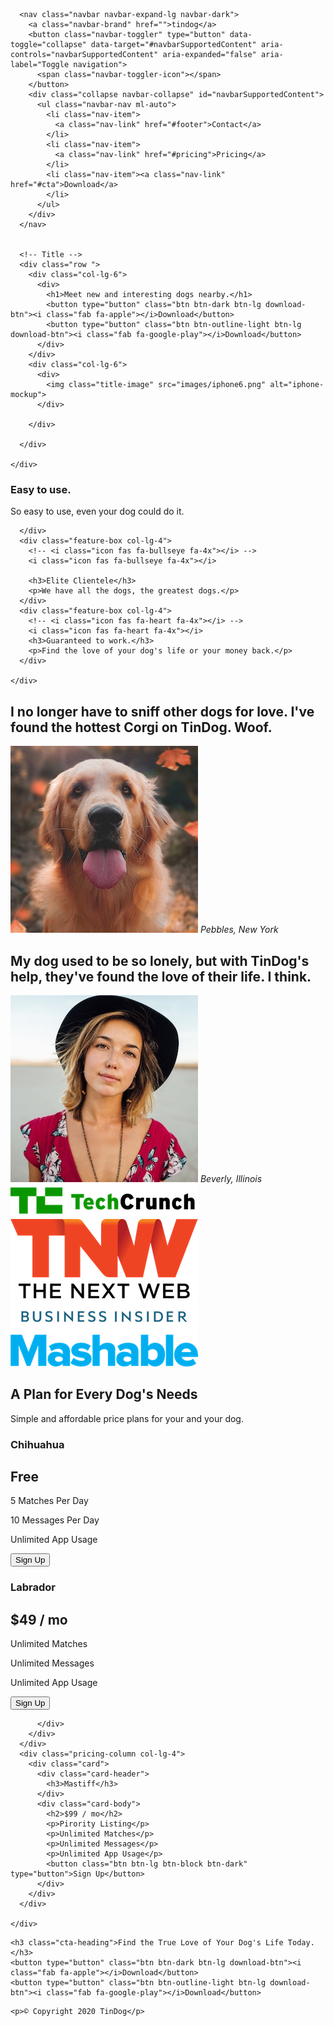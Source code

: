<!DOCTYPE html>
<html>

<head>
  <meta charset="utf-8">
  <title>TinDog</title>

  <!-- Bootstrap Installatin -->

  <link rel="stylesheet" href="https://maxcdn.bootstrapcdn.com/bootstrap/4.0.0/css/bootstrap.min.css" integrity="sha384-Gn5384xqQ1aoWXA+058RXPxPg6fy4IWvTNh0E263XmFcJlSAwiGgFAW/dAiS6JXm" crossorigin="anonymous">

  <!-- Javascript Query for functioning Bootstarp -->

  <script src="https://code.jquery.com/jquery-3.2.1.slim.min.js" integrity="sha384-KJ3o2DKtIkvYIK3UENzmM7KCkRr/rE9/Qpg6aAZGJwFDMVNA/GpGFF93hXpG5KkN" crossorigin="anonymous"></script>
  <script src="https://cdnjs.cloudflare.com/ajax/libs/popper.js/1.12.9/umd/popper.min.js" integrity="sha384-ApNbgh9B+Y1QKtv3Rn7W3mgPxhU9K/ScQsAP7hUibX39j7fakFPskvXusvfa0b4Q" crossorigin="anonymous"></script>
  <script src="https://maxcdn.bootstrapcdn.com/bootstrap/4.0.0/js/bootstrap.min.js" integrity="sha384-JZR6Spejh4U02d8jOt6vLEHfe/JQGiRRSQQxSfFWpi1MquVdAyjUar5+76PVCmYl" crossorigin="anonymous"></script>

  <!-- CSS File -->
  <link rel="stylesheet" href="css/styles.css">

  <!-- Google font API -->
  <link
    href="https://fonts.googleapis.com/css2?family=Montserrat:ital,wght@0,100;0,200;0,300;0,400;0,500;0,600;0,700;0,800;0,900;1,100;1,200;1,300;1,400;1,500;1,600;1,700;1,800;1,900&family=Ubuntu:ital,wght@0,300;0,400;0,500;0,700;1,300;1,400;1,500;1,700&display=swap"
    rel="stylesheet">

  <!-- Font Awesome -->
  <script src="https://kit.fontawesome.com/5d6b7fbf13.js" crossorigin="anonymous"></script>

<body>

  <section id="title">
    <div class="container-fluid">
      <!-- Nav Bar -->

      <nav class="navbar navbar-expand-lg navbar-dark">
        <a class="navbar-brand" href="">tindog</a>
        <button class="navbar-toggler" type="button" data-toggle="collapse" data-target="#navbarSupportedContent" aria-controls="navbarSupportedContent" aria-expanded="false" aria-label="Toggle navigation">
          <span class="navbar-toggler-icon"></span>
        </button>
        <div class="collapse navbar-collapse" id="navbarSupportedContent">
          <ul class="navbar-nav ml-auto">
            <li class="nav-item">
              <a class="nav-link" href="#footer">Contact</a>
            </li>
            <li class="nav-item">
              <a class="nav-link" href="#pricing">Pricing</a>
            </li>
            <li class="nav-item"><a class="nav-link" href="#cta">Download</a>
            </li>
          </ul>
        </div>
      </nav>


      <!-- Title -->
      <div class="row ">
        <div class="col-lg-6">
          <div>
            <h1>Meet new and interesting dogs nearby.</h1>
            <button type="button" class="btn btn-dark btn-lg download-btn"><i class="fab fa-apple"></i>Download</button>
            <button type="button" class="btn btn-outline-light btn-lg download-btn"><i class="fab fa-google-play"></i>Download</button>
          </div>
        </div>
        <div class="col-lg-6">
          <div>
            <img class="title-image" src="images/iphone6.png" alt="iphone-mockup">
          </div>

        </div>

      </div>

    </div>
  </section>


  <!-- Features -->

  <section id="features">
    <div class="row">
      <div class=" feature-box col-lg-4">
        <i class="icon fas fa-check-circle fa-4x"></i>
        <h3>Easy to use.</h3>
        <p>So easy to use, even your dog could do it.</p>

      </div>
      <div class="feature-box col-lg-4">
        <!-- <i class="icon fas fa-bullseye fa-4x"></i> -->
        <i class="icon fas fa-bullseye fa-4x"></i>

        <h3>Elite Clientele</h3>
        <p>We have all the dogs, the greatest dogs.</p>
      </div>
      <div class="feature-box col-lg-4">
        <!-- <i class="icon fas fa-heart fa-4x"></i> -->
        <i class="icon fas fa-heart fa-4x"></i>
        <h3>Guaranteed to work.</h3>
        <p>Find the love of your dog's life or your money back.</p>
      </div>

    </div>


  </section>


  <!-- Testimonials -->

  <section id="testimonials">
    <div id="testimonbial-carousel" class="carousel slide" data-ride="carousel">
      <div class="carousel-inner">
        <div class="carousel-item active">
          <h2>I no longer have to sniff other dogs for love. I've found the hottest Corgi on TinDog. Woof.</h2>
          <img class="testimonials-image" src="images/dog-img.jpg" alt="dog-profile">
          <em>Pebbles, New York</em>
        </div>
        <div class="carousel-item">
          <h2 class="testimonial-text">My dog used to be so lonely, but with TinDog's help, they've found the love of their life. I think.</h2>
          <img class="testimonials-image" src="images/lady-img.jpg" alt="lady-profile">
          <em>Beverly, Illinois</em>
        </div>
      </div>
      <a class="carousel-control-prev" href="#testimonbial-carousel" role="button" data-slide="prev">
        <span class="carousel-control-prev-icon"></span>
      </a>
      <a class="carousel-control-next" href="#testimonbial-carousel" role="button" data-slide="next">
        <span class="carousel-control-next-icon"></span>
      </a>
    </div>
  </section>


  <!-- Press -->

  <section id="press">
    <img class="press-logo" src="images/TechCrunch.png" alt="tc-logo">
    <img class="press-logo" src="images/tnw.png" alt="tnw-logo">
    <img class="press-logo" src="images/bizinsider.png" alt="biz-insider-logo">
    <img class="press-logo" src="images/mashable.png" alt="mashable-logo">

  </section>


  <!-- Pricing -->

  <section id="pricing">
    <h2>A Plan for Every Dog's Needs</h2>
    <p>Simple and affordable price plans for your and your dog.</p>
    <div class="row">
      <div class="pricing-column col-lg-4 col-md-6">
        <div class="card">
          <div class="card-header">
            <h3>Chihuahua</h3>
          </div>
          <div class="card-body">
            <h2>Free</h2>
            <p>5 Matches Per Day</p>
            <p>10 Messages Per Day</p>
            <p>Unlimited App Usage</p>
            <button class="btn btn-lg btn-block btn-outline-dark" type="button">Sign Up</button>
          </div>
        </div>
      </div>
      <div class="pricing-column col-lg-4 col-md-6">
        <div class="card">
          <div class="card-header">
            <h3>Labrador</h3>
          </div>
          <div class="card-body">
            <h2>$49 / mo</h2>
            <p>Unlimited Matches</p>
            <p>Unlimited Messages</p>
            <p>Unlimited App Usage</p>
            <button class="btn btn-lg btn-block btn-dark"  type="button">Sign Up</button>

          </div>
        </div>
      </div>
      <div class="pricing-column col-lg-4">
        <div class="card">
          <div class="card-header">
            <h3>Mastiff</h3>
          </div>
          <div class="card-body">
            <h2>$99 / mo</h2>
            <p>Pirority Listing</p>
            <p>Unlimited Matches</p>
            <p>Unlimited Messages</p>
            <p>Unlimited App Usage</p>
            <button class="btn btn-lg btn-block btn-dark" type="button">Sign Up</button>
          </div>
        </div>
      </div>

    </div>

  </section>


  <!-- Call to Action -->

  <section id="cta">

    <h3 class="cta-heading">Find the True Love of Your Dog's Life Today.</h3>
    <button type="button" class="btn btn-dark btn-lg download-btn"><i class="fab fa-apple"></i>Download</button>
    <button type="button" class="btn btn-outline-light btn-lg download-btn"><i class="fab fa-google-play"></i>Download</button>

  </section>


  <!-- Footer -->

  <footer id="footer">
    <i class="fab fa-twitter fa-2x social-media"></i>
    <i class="fab fa-instagram fa-2x social-media"></i>
    <i class="fab fa-facebook fa-2x social-media "></i>
    <i class="fas fa-envelope-square fa-2x social-media "></i>

    <p>© Copyright 2020 TinDog</p>

  </footer>


</body>

</html>
